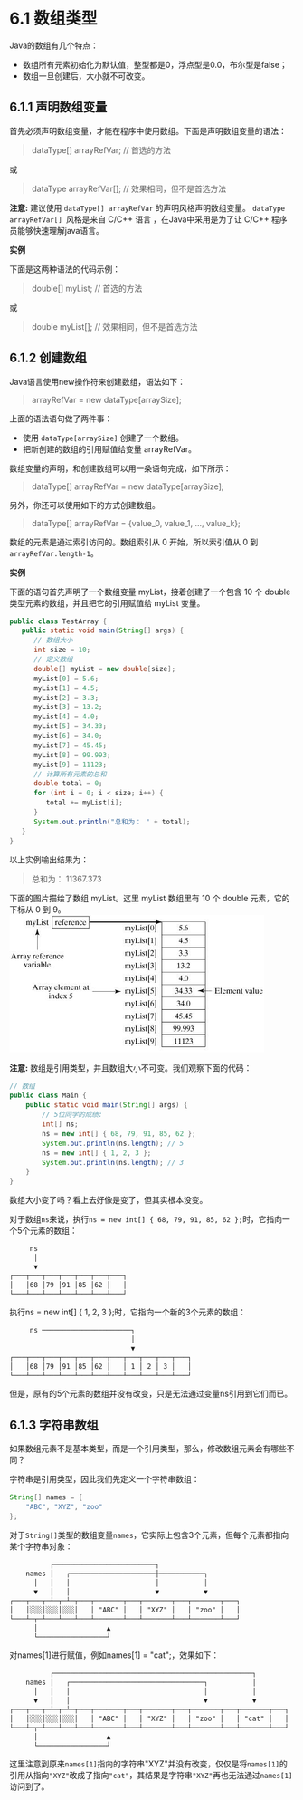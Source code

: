# 6.1 数组类型

Java的数组有几个特点：

- 数组所有元素初始化为默认值，整型都是0，浮点型是0.0，布尔型是false；
- 数组一旦创建后，大小就不可改变。

## 6.1.1 声明数组变量
首先必须声明数组变量，才能在程序中使用数组。下面是声明数组变量的语法：
> dataType[] arrayRefVar;   // 首选的方法
 
或
> dataType arrayRefVar[];  // 效果相同，但不是首选方法

**注意:** 建议使用 `dataType[] arrayRefVar` 的声明风格声明数组变量。 `dataType arrayRefVar[] `风格是来自 C/C++ 语言 ，在Java中采用是为了让 C/C++ 程序员能够快速理解java语言。

**实例**

下面是这两种语法的代码示例：
>double[] myList;         // 首选的方法
 
或
> double myList[];         //  效果相同，但不是首选方法

## 6.1.2 创建数组
Java语言使用new操作符来创建数组，语法如下：
> arrayRefVar = new dataType[arraySize];

上面的语法语句做了两件事：

- 使用 `dataType[arraySize]` 创建了一个数组。
- 把新创建的数组的引用赋值给变量 arrayRefVar。

数组变量的声明，和创建数组可以用一条语句完成，如下所示：
>dataType[] arrayRefVar = new dataType[arraySize];

另外，你还可以使用如下的方式创建数组。
> dataType[] arrayRefVar = {value_0, value_1, ..., value_k};

数组的元素是通过索引访问的。数组索引从 0 开始，所以索引值从 0 到 `arrayRefVar.length-1`。

**实例**

下面的语句首先声明了一个数组变量 myList，接着创建了一个包含 10 个 double 类型元素的数组，并且把它的引用赋值给 myList 变量。

```java
public class TestArray {
   public static void main(String[] args) {
      // 数组大小
      int size = 10;
      // 定义数组
      double[] myList = new double[size];
      myList[0] = 5.6;
      myList[1] = 4.5;
      myList[2] = 3.3;
      myList[3] = 13.2;
      myList[4] = 4.0;
      myList[5] = 34.33;
      myList[6] = 34.0;
      myList[7] = 45.45;
      myList[8] = 99.993;
      myList[9] = 11123;
      // 计算所有元素的总和
      double total = 0;
      for (int i = 0; i < size; i++) {
         total += myList[i];
      }
      System.out.println("总和为： " + total);
   }
}
```
以上实例输出结果为：

>总和为： 11367.373

下面的图片描绘了数组 myList。这里 myList 数组里有 10 个 double 元素，它的下标从 0 到 9。
![](./img/12-130Q0221Q5602.jpg)

**注意:**
数组是引用类型，并且数组大小不可变。我们观察下面的代码：

```java
// 数组
public class Main {
    public static void main(String[] args) {
        // 5位同学的成绩:
        int[] ns;
        ns = new int[] { 68, 79, 91, 85, 62 };
        System.out.println(ns.length); // 5
        ns = new int[] { 1, 2, 3 };
        System.out.println(ns.length); // 3
    }
}
```
 
数组大小变了吗？看上去好像是变了，但其实根本没变。

对于数组`ns`来说，执行`ns = new int[] { 68, 79, 91, 85, 62 };`时，它指向一个5个元素的数组：
```
     ns
      │
      ▼
┌───┬───┬───┬───┬───┬───┬───┐
│   │68 │79 │91 │85 │62 │   │
└───┴───┴───┴───┴───┴───┴───┘
```

执行ns = new int[] { 1, 2, 3 };时，它指向一个新的3个元素的数组：
```
     ns ──────────────────────┐
                              │
                              ▼
┌───┬───┬───┬───┬───┬───┬───┬───┬───┬───┬───┐
│   │68 │79 │91 │85 │62 │   │ 1 │ 2 │ 3 │   │
└───┴───┴───┴───┴───┴───┴───┴───┴───┴───┴───┘
```
但是，原有的5个元素的数组并没有改变，只是无法通过变量ns引用到它们而已。

## 6.1.3 字符串数组
如果数组元素不是基本类型，而是一个引用类型，那么，修改数组元素会有哪些不同？

字符串是引用类型，因此我们先定义一个字符串数组：
```java
String[] names = {
    "ABC", "XYZ", "zoo"
};
```
对于`String[]`类型的数组变量`names`，它实际上包含3个元素，但每个元素都指向某个字符串对象：
```
          ┌─────────────────────────┐
    names │   ┌─────────────────────┼───────────┐
      │   │   │                     │           │
      ▼   │   │                     ▼           ▼
┌───┬───┬─┴─┬─┴─┬───┬───────┬───┬───────┬───┬───────┬───┐
│   │░░░│░░░│░░░│   │ "ABC" │   │ "XYZ" │   │ "zoo" │   │
└───┴─┬─┴───┴───┴───┴───────┴───┴───────┴───┴───────┴───┘
      │                 ▲
      └─────────────────┘
```
对names[1]进行赋值，例如names[1] = "cat";，效果如下：
```
          ┌─────────────────────────────────────────────────┐
    names │   ┌─────────────────────────────────┐           │
      │   │   │                                 │           │
      ▼   │   │                                 ▼           ▼
┌───┬───┬─┴─┬─┴─┬───┬───────┬───┬───────┬───┬───────┬───┬───────┬───┐
│   │░░░│░░░│░░░│   │ "ABC" │   │ "XYZ" │   │ "zoo" │   │ "cat" │   │
└───┴─┬─┴───┴───┴───┴───────┴───┴───────┴───┴───────┴───┴───────┴───┘
      │                 ▲
      └─────────────────┘
```
这里注意到原来`names[1]`指向的字符串"XYZ"并没有改变，仅仅是将`names[1]`的引用从指向`"XYZ"`改成了指向`"cat"`，其结果是字符串`"XYZ"`再也无法通过`names[1]`访问到了。